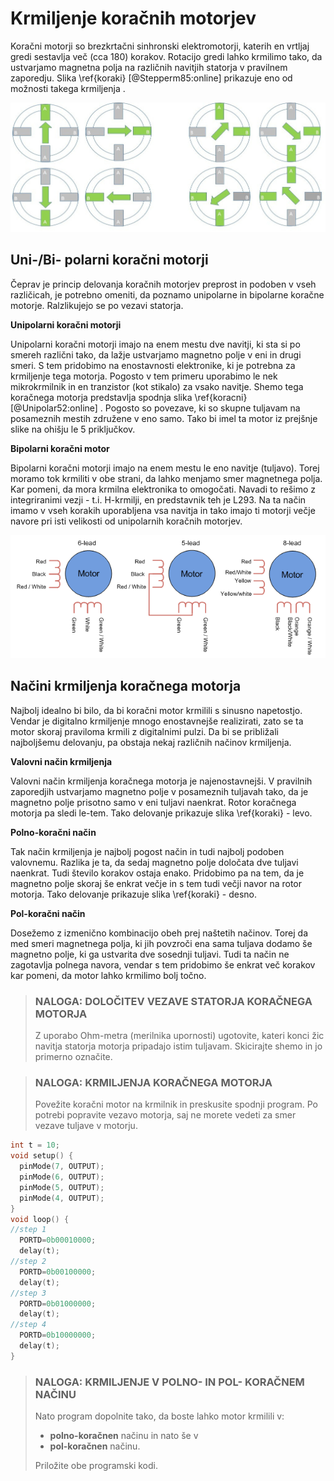 # Krmiljenje koračnih motorjev 

Koračni motorji so brezkrtačni sinhronski elektromotorji, katerih en vrtljaj gredi sestavlja več (cca 180) korakov. Rotacijo gredi lahko krmilimo tako, da ustvarjamo magnetna polja na različnih navitjih statorja v pravilnem zaporedju. Slika \ref{koraki} [@Stepperm85:online] prikazuje eno od možnosti takega krmiljenja .

![Koraki krmiljenja koračnega motorja.\label{koraki}](./slike/stepper-motor-steps.jpg)

## Uni-/Bi- polarni koračni motorji

Čeprav je princip delovanja koračnih motorjev preprost in podoben v vseh različicah, je potrebno omeniti, da poznamo unipolarne in bipolarne koračne motorje. Ralzlikujejo se po vezavi statorja.

__Unipolarni koračni motorji__ 

Unipolarni koračni motorji imajo na enem mestu dve navitji, ki sta si po smereh različni tako, da lažje ustvarjamo magnetno polje v eni in drugi smeri. S tem pridobimo na enostavnosti elektronike, ki je potrebna za krmiljenje tega motorja. Pogosto v tem primeru uporabimo le nek mikrokrmilnik in en tranzistor (kot stikalo) za vsako navitje. Shemo tega koračnega motorja predstavlja spodnja slika \ref{koracni} [@Unipolar52:online] .
Pogosto so povezave, ki so skupne tuljavam na posameznih mestih združene v eno samo. Tako bi imel ta motor iz prejšnje slike na ohišju le 5 priključkov.

__Bipolarni koračni motor__

Bipolarni koračni motorji imajo na enem mestu le eno navitje (tuljavo). Torej moramo tok krmiliti v obe strani, da lahko menjamo smer magnetnega polja. Kar pomeni, da mora krmilna elektronika to omogočati. Navadi to rešimo z integriranimi vezji - t.i. H-krmilji, en predstavnik teh je L293. Na ta način imamo v vseh korakih uporabljena vsa navitja in tako imajo ti motorji večje navore pri isti velikosti od unipolarnih koračnih motorjev.

![Različne izvedbe koračnih motorjev.\label{koracni}](./slike/Unipolar-Stepper-Motor.gif)

## Načini krmiljenja koračnega motorja

Najbolj idealno bi bilo, da bi koračni motor krmilili s sinusno napetostjo. Vendar je digitalno krmiljenje mnogo enostavnejše realizirati, zato se ta motor skoraj praviloma krmili z digitalnimi pulzi. Da bi se približali najboljšemu delovanju, pa obstaja nekaj različnih načinov krmiljenja.

__Valovni način krmiljenja__ 

Valovni način krmiljenja koračnega motorja je najenostavnejši. V pravilnih zaporedjih ustvarjamo magnetno polje v posameznih tuljavah tako, da je magnetno polje prisotno samo v eni tuljavi naenkrat. Rotor koračnega motorja pa sledi le-tem. Tako delovanje prikazuje slika \ref{koraki} - levo.

__Polno-koračni način__

Tak način krmiljenja je najbolj pogost način in tudi najbolj podoben valovnemu. Razlika je ta, da sedaj magnetno polje določata dve tuljavi naenkrat. Tudi število korakov ostaja enako. Pridobimo pa na tem, da je magnetno polje skoraj še enkrat večje in s tem tudi večji navor na rotor motorja. Tako delovanje prikazuje slika \ref{koraki} - desno.

__Pol-koračni način__

Dosežemo z izmenično kombinacijo obeh prej naštetih načinov. Torej da med smeri magnetnega polja, ki jih povzroči ena sama tuljava dodamo še magnetno polje, ki ga ustvarita dve sosednji tuljavi. Tudi ta način ne zagotavlja polnega navora, vendar s tem pridobimo še enkrat več korakov kar pomeni, da motor lahko krmilimo bolj točno.

> ### NALOGA: DOLOČITEV VEZAVE STATORJA KORAČNEGA MOTORJA  
> Z uporabo Ohm-metra (merilnika upornosti) ugotovite, kateri konci žic navitja statorja motorja pripadajo istim tuljavam. Skicirajte shemo in jo primerno označite. 

> ### NALOGA: KRMILJENJA KORAČNEGA MOTORJA  
> Povežite koračni motor na krmilnik in preskusite spodnji program. Po potrebi popravite vezavo motorja, saj ne morete vedeti za smer vezave tuljave v motorju.

```c++
int t = 10;
void setup() {
  pinMode(7, OUTPUT);
  pinMode(6, OUTPUT);
  pinMode(5, OUTPUT);
  pinMode(4, OUTPUT);
}
void loop() {
//step 1
  PORTD=0b00010000;
  delay(t);
//step 2
  PORTD=0b00100000;
  delay(t);
//step 3
  PORTD=0b01000000;
  delay(t);
//step 4
  PORTD=0b10000000;
  delay(t);
}
```

> ### NALOGA: KRMILJENJE V POLNO- IN POL- KORAČNEM NAČINU  
> Nato program dopolnite tako, da boste lahko motor krmilili v:  
> - __polno-koračnen__ načinu in nato še v  
> - __pol-koračnen__ načinu.
>
> Priložite obe programski kodi.

